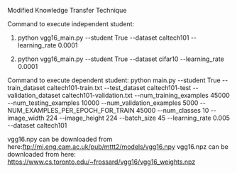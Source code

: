 Modified Knowledge Transfer Technique

Command to execute independent student:
1. python vgg16_main.py 
          --student True 
          --dataset caltech101
          --learning_rate 0.0001
          
2. python vgg16_main.py 
          --student True 
          --dataset cifar10
          --learning_rate 0.0001

Command to execute dependent student:
python main.py
      --student True
      --train_dataset caltech101-train.txt 
      --test_dataset caltech101-test
      --validation_dataset caltech101-validation.txt
      --num_training_examples 45000
      --num_testing_examples 10000
      --num_validation_examples 5000
      --NUM_EXAMPLES_PER_EPOCH_FOR_TRAIN 45000
      --num_classes 10
      --image_width 224 
      --image_height 224
      --batch_size 45
      --learning_rate 0.005
      --dataset caltech101



vgg16.npy can be downloaded from here:ftp://mi.eng.cam.ac.uk/pub/mttt2/models/vgg16.npy
vgg16.npz can be downloaded from here: https://www.cs.toronto.edu/~frossard/vgg16/vgg16_weights.npz
